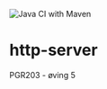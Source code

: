 ![Java CI with Maven](https://github.com/ghandeland/http-server/workflows/Java%20CI%20with%20Maven/badge.svg)

# http-server
PGR203 - øving 5

